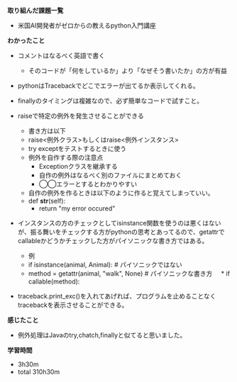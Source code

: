 **取り組んだ課題一覧**
* 米国AI開発者がゼロからの教えるpython入門講座

**わかったこと**
* コメントはなるべく英語で書く
  * そのコードが「何をしているか」より「なぜそう書いたか」の方が有益

* pythonはTracebackでどこでエラーが出てるか表示してくれる。

* finallyのタイミングは複雑なので、必ず簡単なコードで試すこと。
* raiseで特定の例外を発生させることができる
  * 書き方は以下
  * raise<例外クラス>もしくはraise<例外インスタンス>
  * try exceptをテストするときに使う
  * 例外を自作する際の注意点
    * Exceptionクラスを継承する
    * 自作の例外はなるべく別のファイルにまとめておく
    * ◯◯エラーとするとわかりやすい
  * 自作の例外を作るときは以下のように作ると覚えてしまっていい。
  * def __str__(self):
    * return "my error occured"

* インスタンスの方のチェックとしてisinstance関数を使うのは悪くはないが、振る舞いをチェックする方がpythonの思考とあってるので、getattrでcallableかどうかチェックした方がパイソニックな書き方ではある。
  * 例
  * if isinstance(animal, Animal): # パイソニックではない
  * method = getattr(animal, "walk", None) # パイソニックな書き方
    * if callable(method):

* traceback.print_exc()を入れてあげれば、プログラムを止めることなくtracebackを表示させることができる。

**感じたこと**
* 例外処理はJavaのtry,chatch,finallyと似てると思いました。

**学習時間**
* 3h30m
 * total 310h30m
